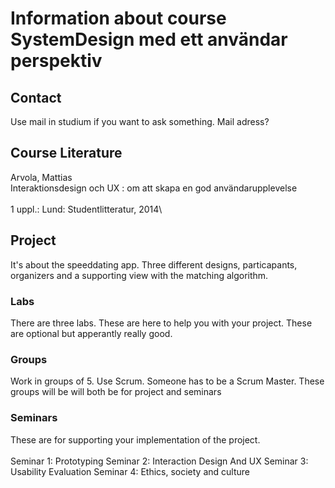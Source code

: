 # Information about course SystemDesign med ett användar perspektiv

## Contact
Use mail in studium if you want to ask something.
Mail adress?

## Course Literature
Arvola, Mattias\
Interaktionsdesign och UX : om att skapa en god användarupplevelse\
\
1 uppl.: Lund: Studentlitteratur, 2014\

## Project
It's about the speeddating app. Three different designs, particapants, 
organizers and a supporting view with the matching algorithm.

### Labs
There are three labs. These are here to help you with your project.
These are optional but apperantly really good.

### Groups
Work in groups of 5. Use Scrum. Someone has to be a Scrum Master.
These groups will be will both be for project and seminars

### Seminars
These are for supporting your implementation of the project.\
\
Seminar 1: Prototyping
Seminar 2: Interaction Design And UX
Seminar 3: Usability Evaluation
Seminar 4: Ethics, society and culture
